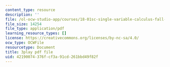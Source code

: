 ```yaml
---
content_type: resource
description: ''
file: /ol-ocw-studio-app/courses/18-01sc-single-variable-calculus-fall-2010/42190074376fcf3a91cd261bbd49f82f_HaOHUfymsuk.pdf
file_size: 14254
file_type: application/pdf
learning_resource_types: []
license: https://creativecommons.org/licenses/by-nc-sa/4.0/
ocw_type: OCWFile
resourcetype: Document
title: 3play pdf file
uid: 42190074-376f-cf3a-91cd-261bbd49f82f
---
```

